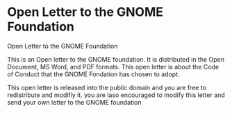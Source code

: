 # Open Letter to the GNOME Foundation
Open Letter to the GNOME Foundation

This is an Open letter to the GNOME foundation. It is distributed in the Open Document, MS Word, and PDF formats.
This open letter is about the Code of Conduct that the GNOME Fondation has chosen to adopt.

This open letter is released into the public domain and you are free to redistribute and modifiy it.
you are laso encouraged to modify this letter and send your own letter to the GNOME foundation
